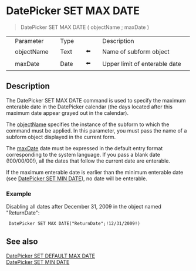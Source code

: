 # DatePicker SET MAX DATE

> DatePicker SET MAX DATE ( objectName ; maxDate )

|     |     |     |     |     |     |     |     |     |
| --- | --- | --- | --- | --- | --- | --- | --- | --- |
|     | Parameter |     | Type |     |     |     | Description |     |
|     | objectName |     | Text |     | ⬅️ |     | Name of subform object |     |
|     | maxDate |     | Date |     | ⬅️ |     | Upper limit of enterable date |     |

## Description

The DatePicker SET MAX DATE command is used to specify the maximum enterable date in the DatePicker calendar (the days located after this maximum date appear grayed out in the calendar).

The [objectName](# "Name of subform object") specifies the instance of the subform to which the command must be applied. In this parameter, you must pass the name of a subform object displayed in the current form.

The [maxDate](# "Upper limit of enterable date") date must be expressed in the default entry format corresponding to the system language. If you pass a blank date (!00/00/00!), all the dates that follow the current date are enterable.

If the maximum enterable date is earlier than the minimum enterable date (see [DatePicker SET MIN DATE](DatePicker%20SET%20MIN%20DATE.md "DatePicker SET MIN DATE")), no date will be enterable.

### Example  

Disabling all dates after December 31, 2009 in the object named "ReturnDate":

```4d
 DatePicker SET MAX DATE("ReturnDate";!12/31/2009!)
```

## See also

[DatePicker SET DEFAULT MAX DATE](DatePicker%20SET%20DEFAULT%20MAX%20DATE.md)  
[DatePicker SET MIN DATE](DatePicker%20SET%20MIN%20DATE.md)
